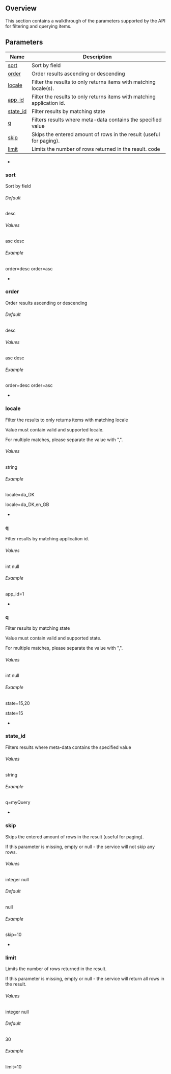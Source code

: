 ## Overview
This section contains a walkthrough of the parameters supported by the API for filtering and querying items.

## Parameters

|Name|Description|
|---|---|
|[sort](#parameter_sort)|Sort by field|
|[order](#parameter_order)|Order results ascending or descending|
|[locale](#parameter_locale)|Filter the results to only returns items with matching locale(s).|
|[app_id](#parameter_app_id)|Filter the results to only returns items with matching application id.|
|[state_id](#parameter_state_id)|Filter results by matching state|
|[q](#parameter_q)|Filters results where meta-data contains the specified value|
|[skip](#parameter_skip)|Skips the entered amount of rows in the result (useful for paging).|
|[limit](#parameter_limit)|Limits the number of rows returned in the result. code|

-

### <a name="parameter_sort"></a> sort
Sort by field

###### Default
desc
###### Values
asc
desc

###### Example
order=desc
order=asc

-

### <a name="parameter_order"></a> order
Order results ascending or descending

###### Default
desc

###### Values
asc
desc

###### Example
order=desc
order=asc

-

### <a name="parameter_locale"></a> locale
Filter the results to only returns items with matching locale

Value must contain valid and supported locale.

For multiple matches, please separate the value with ",".

###### Values
string

###### Example
locale=da_DK

locale=da\_DK,en_GB

-

### <a name="parameter_app_id"></a> q
Filter results by matching application id.

###### Values
int
null

###### Example
app_id=1

-

### <a name="parameter_state_id"></a> q
Filter results by matching state

Value must contain valid and supported state.

For multiple matches, please separate the value with ",".

###### Values
int
null

###### Example
state=15,20

state=15

-

### <a name="parameter_q"></a> state_id
Filters results where meta-data contains the specified value

###### Values
string

###### Example
q=myQuery

-

### <a name="parameter_skip"></a> skip
Skips the entered amount of rows in the result (useful for paging).

If this parameter is missing, empty or null - the service will not skip any rows.

###### Values
integer
null

###### Default
null

###### Example
skip=10

-

### <a name="parameter_limit"></a> limit
Limits the number of rows returned in the result.

If this parameter is missing, empty or null - the service will return all rows in the result.

###### Values
integer
null

###### Default
30

###### Example
limit=10